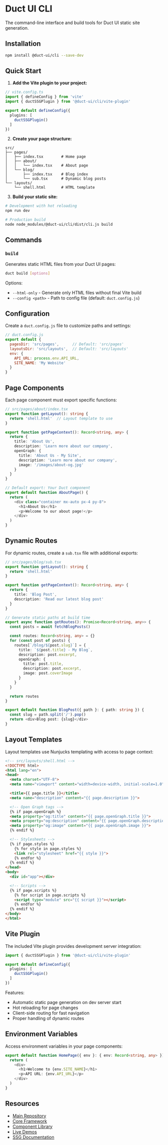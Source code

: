 # Duct UI CLI

The command-line interface and build tools for Duct UI static site generation.

## Installation

```bash
npm install @duct-ui/cli --save-dev
```

## Quick Start

1. **Add the Vite plugin to your project:**

```typescript
// vite.config.ts
import { defineConfig } from 'vite'
import { ductSSGPlugin } from '@duct-ui/cli/vite-plugin'

export default defineConfig({
  plugins: [
    ductSSGPlugin()
  ]
})
```

2. **Create your page structure:**

```
src/
├── pages/
│   ├── index.tsx        # Home page
│   ├── about/
│   │   └── index.tsx    # About page
│   └── blog/
│       ├── index.tsx    # Blog index
│       └── sub.tsx      # Dynamic blog posts
└── layouts/
    └── shell.html       # HTML template
```

3. **Build your static site:**

```bash
# Development with hot reloading
npm run dev

# Production build
node node_modules/@duct-ui/cli/dist/cli.js build
```

## Commands

### `build`

Generates static HTML files from your Duct UI pages:

```bash
duct build [options]
```

Options:
- `--html-only` - Generate only HTML files without final Vite build
- `--config <path>` - Path to config file (default: `duct.config.js`)

## Configuration

Create a `duct.config.js` file to customize paths and settings:

```javascript
// duct.config.js
export default {
  pagesDir: 'src/pages',      // Default: 'src/pages'
  layoutsDir: 'src/layouts',  // Default: 'src/layouts'
  env: {
    API_URL: process.env.API_URL,
    SITE_NAME: 'My Website'
  }
}
```

## Page Components

Each page component must export specific functions:

```typescript
// src/pages/about/index.tsx
export function getLayout(): string {
  return 'shell.html'  // Layout template to use
}

export function getPageContext(): Record<string, any> {
  return {
    title: 'About Us',
    description: 'Learn more about our company',
    openGraph: {
      title: 'About Us - My Site',
      description: 'Learn more about our company',
      image: '/images/about-og.jpg'
    }
  }
}

// Default export: Your Duct component
export default function AboutPage() {
  return (
    <div class="container mx-auto px-4 py-8">
      <h1>About Us</h1>
      <p>Welcome to our about page!</p>
    </div>
  )
}
```

## Dynamic Routes

For dynamic routes, create a `sub.tsx` file with additional exports:

```typescript
// src/pages/blog/sub.tsx
export function getLayout(): string {
  return 'shell.html'
}

export function getPageContext(): Record<string, any> {
  return {
    title: 'Blog Post',
    description: 'Read our latest blog post'
  }
}

// Generate static paths at build time
export async function getRoutes(): Promise<Record<string, any>> {
  const posts = await fetchBlogPosts()

  const routes: Record<string, any> = {}
  for (const post of posts) {
    routes[`/blog/${post.slug}`] = {
      title: `${post.title} - My Blog`,
      description: post.excerpt,
      openGraph: {
        title: post.title,
        description: post.excerpt,
        image: post.coverImage
      }
    }
  }

  return routes
}

export default function BlogPost({ path }: { path: string }) {
  const slug = path.split('/').pop()
  return <div>Blog post: {slug}</div>
}
```

## Layout Templates

Layout templates use Nunjucks templating with access to page context:

```html
<!-- src/layouts/shell.html -->
<!DOCTYPE html>
<html lang="en">
<head>
  <meta charset="UTF-8">
  <meta name="viewport" content="width=device-width, initial-scale=1.0">

  <title>{{ page.title }}</title>
  <meta name="description" content="{{ page.description }}">

  <!-- Open Graph tags -->
  {% if page.openGraph %}
  <meta property="og:title" content="{{ page.openGraph.title }}">
  <meta property="og:description" content="{{ page.openGraph.description }}">
  <meta property="og:image" content="{{ page.openGraph.image }}">
  {% endif %}

  <!-- Stylesheets -->
  {% if page.styles %}
    {% for style in page.styles %}
    <link rel="stylesheet" href="{{ style }}">
    {% endfor %}
  {% endif %}
</head>
<body>
  <div id="app"></div>

  <!-- Scripts -->
  {% if page.scripts %}
    {% for script in page.scripts %}
    <script type="module" src="{{ script }}"></script>
    {% endfor %}
  {% endif %}
</body>
</html>
```

## Vite Plugin

The included Vite plugin provides development server integration:

```typescript
import { ductSSGPlugin } from '@duct-ui/cli/vite-plugin'

export default defineConfig({
  plugins: [
    ductSSGPlugin()
  ]
})
```

Features:
- Automatic static page generation on dev server start
- Hot reloading for page changes
- Client-side routing for fast navigation
- Proper handling of dynamic routes

## Environment Variables

Access environment variables in your page components:

```typescript
export default function HomePage({ env }: { env: Record<string, any> }) {
  return (
    <div>
      <h1>Welcome to {env.SITE_NAME}</h1>
      <p>API URL: {env.API_URL}</p>
    </div>
  )
}
```

## Resources

- [Main Repository](https://github.com/navilan/duct-ui)
- [Core Framework](https://www.npmjs.com/package/@duct-ui/core)
- [Component Library](https://www.npmjs.com/package/@duct-ui/components)
- [Live Demos](https://duct-ui.org)
- [SSG Documentation](https://duct-ui.org/docs/static-site-generation)